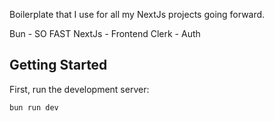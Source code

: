 Boilerplate that I use for all my NextJs projects going forward.

Bun - SO FAST
NextJs - Frontend
Clerk - Auth


## Getting Started

First, run the development server:

```bash
bun run dev
```
